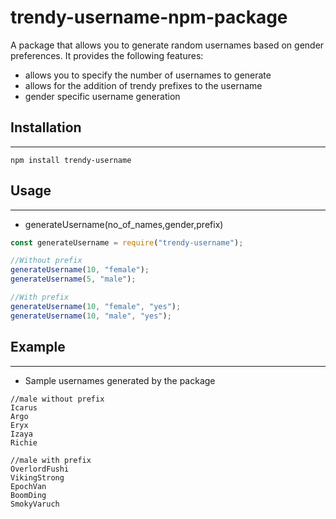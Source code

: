 # trendy-username-npm-package

A package that allows you to generate random usernames based on gender preferences. It provides the following features:

- allows you to specify the number of usernames to generate
- allows for the addition of trendy prefixes to the username
- gender specific username generation

## Installation

---

```
npm install trendy-username
```

## Usage

---

- generateUsername(no_of_names,gender,prefix)

```javascript
const generateUsername = require("trendy-username");

//Without prefix
generateUsername(10, "female");
generateUsername(5, "male");

//With prefix
generateUsername(10, "female", "yes");
generateUsername(10, "male", "yes");
```

## Example

---

- Sample usernames generated by the package

```
//male without prefix
Icarus
Argo
Eryx
Izaya
Richie

//male with prefix
OverlordFushi
VikingStrong
EpochVan
BoomDing
SmokyVaruch
```
